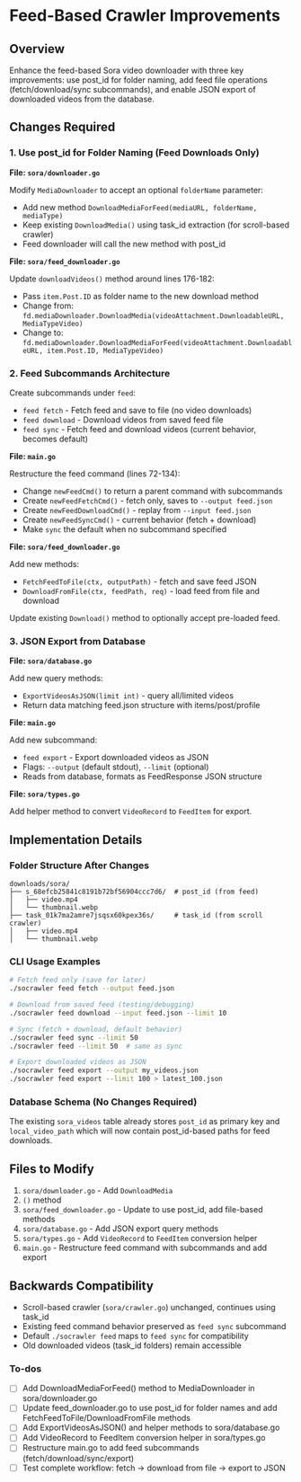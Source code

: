 <!-- 4193c97d-83d0-4560-af95-95883dfbf40e af0db38e-db33-4ead-aae7-7065ae23c49f -->
# Feed-Based Crawler Improvements

## Overview

Enhance the feed-based Sora video downloader with three key improvements: use post_id for folder naming, add feed file operations (fetch/download/sync subcommands), and enable JSON export of downloaded videos from the database.

## Changes Required

### 1. Use post_id for Folder Naming (Feed Downloads Only)

**File: `sora/downloader.go`**

Modify `MediaDownloader` to accept an optional `folderName` parameter:

- Add new method `DownloadMediaForFeed(mediaURL, folderName, mediaType)` 
- Keep existing `DownloadMedia()` using task_id extraction (for scroll-based crawler)
- Feed downloader will call the new method with post_id

**File: `sora/feed_downloader.go`**

Update `downloadVideos()` method around lines 176-182:

- Pass `item.Post.ID` as folder name to the new download method
- Change from: `fd.mediaDownloader.DownloadMedia(videoAttachment.DownloadableURL, MediaTypeVideo)`
- Change to: `fd.mediaDownloader.DownloadMediaForFeed(videoAttachment.DownloadableURL, item.Post.ID, MediaTypeVideo)`

### 2. Feed Subcommands Architecture

Create subcommands under `feed`:

- `feed fetch` - Fetch feed and save to file (no video downloads)
- `feed download` - Download videos from saved feed file
- `feed sync` - Fetch feed and download videos (current behavior, becomes default)

**File: `main.go`**

Restructure the feed command (lines 72-134):

- Change `newFeedCmd()` to return a parent command with subcommands
- Create `newFeedFetchCmd()` - fetch only, saves to `--output feed.json`
- Create `newFeedDownloadCmd()` - replay from `--input feed.json`
- Create `newFeedSyncCmd()` - current behavior (fetch + download)
- Make `sync` the default when no subcommand specified

**File: `sora/feed_downloader.go`**

Add new methods:

- `FetchFeedToFile(ctx, outputPath)` - fetch and save feed JSON
- `DownloadFromFile(ctx, feedPath, req)` - load feed from file and download

Update existing `Download()` method to optionally accept pre-loaded feed.

### 3. JSON Export from Database

**File: `sora/database.go`**

Add new query methods:

- `ExportVideosAsJSON(limit int)` - query all/limited videos
- Return data matching feed.json structure with items/post/profile

**File: `main.go`**

Add new subcommand:

- `feed export` - Export downloaded videos as JSON
- Flags: `--output` (default stdout), `--limit` (optional)
- Reads from database, formats as FeedResponse JSON structure

**File: `sora/types.go`**

Add helper method to convert `VideoRecord` to `FeedItem` for export.

## Implementation Details

### Folder Structure After Changes

```
downloads/sora/
├── s_68efcb25841c8191b72bf56904ccc7d6/  # post_id (from feed)
│   ├── video.mp4
│   └── thumbnail.webp
├── task_01k7ma2amre7jsqsx60kpex36s/     # task_id (from scroll crawler)
│   ├── video.mp4
│   └── thumbnail.webp
```

### CLI Usage Examples

```bash
# Fetch feed only (save for later)
./socrawler feed fetch --output feed.json

# Download from saved feed (testing/debugging)
./socrawler feed download --input feed.json --limit 10

# Sync (fetch + download, default behavior)
./socrawler feed sync --limit 50
./socrawler feed --limit 50  # same as sync

# Export downloaded videos as JSON
./socrawler feed export --output my_videos.json
./socrawler feed export --limit 100 > latest_100.json
```

### Database Schema (No Changes Required)

The existing `sora_videos` table already stores `post_id` as primary key and `local_video_path` which will now contain post_id-based paths for feed downloads.

## Files to Modify

1. `sora/downloader.go` - Add `DownloadMedia`
2. `()` method
3. `sora/feed_downloader.go` - Update to use post_id, add file-based methods
4. `sora/database.go` - Add JSON export query methods
5. `sora/types.go` - Add `VideoRecord` to `FeedItem` conversion helper
6. `main.go` - Restructure feed command with subcommands and add export

## Backwards Compatibility

- Scroll-based crawler (`sora/crawler.go`) unchanged, continues using task_id
- Existing feed command behavior preserved as `feed sync` subcommand
- Default `./socrawler feed` maps to `feed sync` for compatibility
- Old downloaded videos (task_id folders) remain accessible

### To-dos

- [ ] Add DownloadMediaForFeed() method to MediaDownloader in sora/downloader.go
- [ ] Update feed_downloader.go to use post_id for folder names and add FetchFeedToFile/DownloadFromFile methods
- [ ] Add ExportVideosAsJSON() and helper methods to sora/database.go
- [ ] Add VideoRecord to FeedItem conversion helper in sora/types.go
- [ ] Restructure main.go to add feed subcommands (fetch/download/sync/export)
- [ ] Test complete workflow: fetch -> download from file -> export to JSON